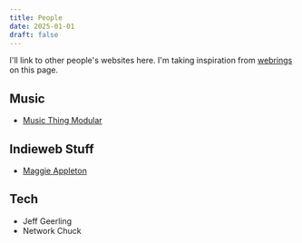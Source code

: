 ```yaml
---
title: People
date: 2025-01-01
draft: false
---
```


I'll link to other people's websites here. I'm taking inspiration from [webrings](https://indieweb.org/webring) on this page.

## Music
- [Music Thing Modular](https://www.musicthing.co.uk/)

## Indieweb Stuff
- [Maggie Appleton](https://maggieappleton.com/)

## Tech

- Jeff Geerling
- Network Chuck